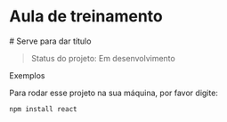 <h1>Aula de treinamento</h1>
# Serve para dar título

> Status do projeto: Em desenvolvimento

Exemplos

Para rodar esse projeto na sua máquina, por favor digite:
```
npm install react
```
